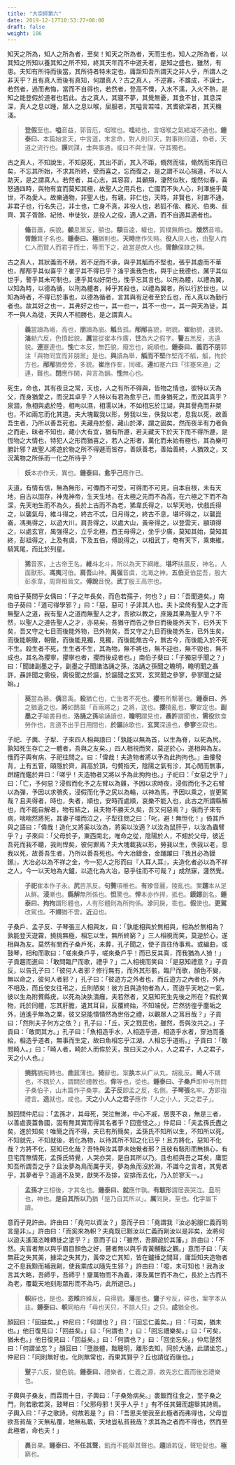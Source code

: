 ```yaml
---
title: "大宗師第六"
date: 2019-12-17T10:53:27+08:00
draft: false
weight: 106
---
```




知天之所為，知人之所為者，至矣！知天之所為者，天而生也，知人之所為者，以其知之所知以養其知之所不知，終其天年而不中道夭者，是知之盛也，雖然，有患。夫知有所待而後當，其所待者特未定也，庸詎知吾所謂天之非人乎，所謂人之非天乎？且有真人而後有真知，何謂真人？古之真人，不逆寡，不雄成，不謨士，若然者，過而弗悔，當而不自得也，若然者，登高不慄，入水不濡，入火不熱，是知之能登假於道者也若此。古之真人，其寢不夢，其覺無憂，其食不甘，其息深深，真人之息以踵，眾人之息以喉，屈服者，其嗌言若哇，其耆欲深者，其天機淺。

> **登假**至也。**嗌**音益，郭音厄，咽喉也。**哇**結也，言咽喉之氣結凝不通也。<strong class="text-success">鍾泰曰、</strong>本篇始言天，中言道，末言命，對人則曰天，對事則曰道，命者，天道之流行也。**謨**同謀，**士**與事通，或曰不與士謀，守其獨也。



古之真人，不知說生，不知惡死，其出不訢，其入不距，翛然而往，翛然而來而已矣，不忘其所始，不求其所終，受而喜之，忘而復之，是之謂不以心捐道，不以人助天，是之謂真人。若然者，其心志，其容寂，其顙頯，淒然似秋，煖然似春，喜怒通四時，與物有宜而莫知其極，故聖人之用兵也，亡國而不失人心，利澤施乎萬世，不為愛人。故樂通物，非聖人也，有親，非仁也，天時，非賢也，利害不通，非君子也，行名失己，非士也，亡身不真，非役人也，若狐不偕、務光、伯夷、叔齊、箕子胥餘、紀他、申徒狄，是役人之役，適人之適，而不自適其適者也。

> **翛**音蕭，疾貌。**顙**息黨反，頟也。**頯**音逵，權也，質樸無飾也。**煖然**音喧。**胥餘**箕子名也。<strong class="text-success">鍾泰曰、</strong>**極**猶則也。**天時**應作失時。**役人**庶人也，由聖人而仁人而賢人而君子而士，等而下之，故當是庶人也。**胥餘**僕隷之稱。



古之真人，其狀義而不朋，若不足而不承，與乎其觚而不堅也，張乎其虛而不華也，邴邴乎其似喜乎？崔乎其不得已乎？滀乎進我色也，與乎止我德也，厲乎其似世乎，謷乎其未可制也，連乎其似好閉也，悗乎忘其言也。以刑為體，以禮為翼，以知為時，以德為循，以刑為體者，綽乎其殺也，以禮為翼者，所以行於世也，以知為時者，不得已於事也，以德為循者，言其與有足者至於丘也，而人真以為勤行者也。故其好之也一，其弗好之也一，其一也一，其不一也一，其一與天為徒，其不一與人為徒，天與人不相勝也，是之謂真人。

> **義**當讀為峨，高也，**朋**讀為崩。**觚**音孤。**邴邴**喜貌，明貌。**崔**動貌，速貌。**滀**勑六反，色憤起貌。**厲**當從崔本作廣，**世**為大之假字。**謷**五羔反，志遠貌。**連**蹇連也。**悗**亡本反，無匹貌，廢忘也，婉順也。<strong class="text-success">鍾泰曰、</strong>**義而不朋**郭注「與物同宜而非朋黨」是也。**與**讀為舉，**觚而不堅**作堅而不觚，觚，拘於方也。**邴邴**猶旁旁，多貌。**崔**應作隺，同確。**連**如蹇六四「往蹇來連」之連，難也。**閉**應作閑，與言為韻。**悗**無心也。



死生，命也，其有夜旦之常，天也，人之有所不得與，皆物之情也，彼特以天為父，而身猶愛之，而況其卓乎？人特以有君為愈乎己，而身猶死之，而況其真乎？泉涸，魚相與處於陸，相呴以濕，相濡以沫，不如相忘於江湖，與其譽堯而非桀也，不如兩忘而化其道。夫大塊載我以形，勞我以生，佚我以老，息我以死，故善吾生者，乃所以善吾死也。夫藏舟於壑，藏山於澤，謂之固矣，然而夜半有力者負之而走，昧者不知也，藏小大有宜，猶有所遯，若夫藏天下於天下而不得所遯，是恆物之大情也，特犯人之形而猶喜之，若人之形者，萬化而未始有極也，其為樂可勝計邪？故聖人將遊於物之所不得遯而皆存，善妖善老，善始善終，人猶效之，又況萬物之所係而一化之所待乎？

> **妖**本亦作夭，異也。<strong class="text-success">鍾泰曰、</strong>**愈乎己**應作已。



夫道，有情有信，無為無形，可傳而不可受，可得而不可見，自本自根，未有天地，自古以固存，神鬼神帝，生天生地，在太極之先而不為高，在六極之下而不為深，先天地生而不為久，長於上古而不為老，狶韋氏得之，以挈天地，伏戲氏得之，以襲氣母，維斗得之，終古不忒，日月得之，終古不息，堪坏得之，以襲崑崙，馮夷得之，以遊大川，肩吾得之，以處大山，黃帝得之，以登雲天，顓頊得之，以處玄官，禺强得之，立乎北極，西王母得之，坐乎少廣，莫知其始，莫知其終，彭祖得之，上及有虞，下及五伯，傅說得之，以相武丁，奄有天下，乘東維，騎箕尾，而比於列星。

> **狶**音豕，上古帝王名。**維斗**北斗，所以為天下綱維。**堪坏**扶眉反，神名，人面獸形。**馮夷**河伯。**肩吾**山神。**禺强**音虞，北海之神。**五伯**夏伯昆吾，殷大彭豕韋，周齊桓晉文。**傅說**音悅。**武丁**殷王高宗也。



南伯子葵問乎女偊曰：「<span class="text-muted">子之年長矣，而色若孺子，何也？</span>」曰：「<span class="text-muted">吾聞道矣。</span>」南伯子葵曰：「<span class="text-muted">道可得學邪？</span>」曰：「<span class="text-muted">惡，惡可！子非其人也。夫卜梁倚有聖人之才而無聖人之道，我有聖人之道而無聖人之才，吾欲以教之，庶幾其果為聖人乎？不然，以聖人之道告聖人之才，亦易矣，吾猶守而告之參日而後能外天下，已外天下矣，吾又守之七日而後能外物，已外物矣，吾又守之九日而後能外生，已外生矣，而後能朝徹，朝徹，而後能見獨，見獨，而後能無古今，無古今，而後能入於不死不生。殺生者不死，生生者不生，其為物，無不將也，無不迎也，無不毀也，無不成也，其名為攖寧，攖寧也者，攖而後成者也。</span>」南伯子葵曰：「<span class="text-muted">子獨惡乎聞之？</span>」曰：「<span class="text-muted">聞諸副墨之子，副墨之子聞諸洛誦之孫，洛誦之孫聞之瞻明，瞻明聞之聶許，聶許聞之需役，需役聞之於謳，於謳聞之玄冥，玄冥聞之參寥，參寥聞之疑始。</span>」

> **葵**當為綦。**偊**音禹。**殺**猶亡也，亡生者不死也。**攖**有所繫著也。<strong class="text-success">鍾泰曰、</strong>**外**之猶遺之也。**將**如鵲巢「百兩將之」之將，送也。**攖**撓亂也，**寧**安定也。**副墨之子**喻書冊也，**洛誦之孫**喻誦讀也，**瞻明**謂見也，**聶許**謂聞也，**需役**飲食勞作也，言道不出乎日用間也，**於謳**詠歌也，**玄冥**深遠也，**參寥**空寂也。



子祀、子輿、子犁、子來四人相與語曰：「<span class="text-muted">孰能以無為首，以生為脊，以死為尻，孰知死生存亡之一體者，吾與之友矣。</span>」四人相視而笑，莫逆於心，遂相與為友。俄而子輿有病，子祀往問之。曰：「<span class="text-muted">偉哉！夫造物者將以予為此拘拘也。</span>」曲僂發背，上有五管，頤隱於齊，肩高於頂，句贅指天，陰陽之氣有沴，其心閒而無事，跰躚而鑑於井曰：「<span class="text-muted">嗟乎！夫造物者又將以予為此拘拘也。</span>」子祀曰：「<span class="text-muted">女惡之乎？</span>」曰：「<span class="text-muted">亡，予何惡？浸假而化予之左臂以為雞，予因以求時夜，浸假而化予之右臂以為彈，予因以求鴞炙，浸假而化予之尻以為輪，以神為馬，予因以乘之，豈更駕哉？且夫得者，時也，失者，順也，安時而處順，哀樂不能入也，此古之所謂縣解也，而不能自解者，物有結之，且夫物不勝天久矣，吾又何惡焉？</span>」俄而子來有病，喘喘然將死，其妻子環而泣之，子犁往問之曰：「<span class="text-muted">叱，避！無怛化！</span>」倚其戶與之語曰：「<span class="text-muted">偉哉！造化又將奚以汝為，將奚以汝適？以汝為鼠肝乎，以汝為蟲臂乎？</span>」子來曰：「<span class="text-muted">父母於子，東西南北，唯命之從，陰陽於人，不翅於父母，彼近吾死而我不聽，我則悍矣，彼何罪焉？夫大塊載我以形，勞我以生，佚我以老，息我以死，故善吾生者，乃所以善吾死也。今大冶鑄金，金踊躍曰『我且必為鏌鋣』，大冶必以為不祥之金，今一犯人之形而曰『人耳人耳』，夫造化者必以為不祥之人，今一以天地為大鑪，以造化為大冶，惡乎往而不可哉？</span>」成然寐，蘧然覺。

> **子祀**崔本作子永。**尻**苦羔反。**句贅**項椎也。**有沴**音麗，陵亂也。案**躚**本从足从鮮。**浸**漸也。**縣解**無所係也。**怛**驚也。**悍**本亦作捍，抵也。**鏌鋣**劍名。<strong class="text-success">鍾泰曰、</strong>**拘拘**謂形體也，人有形體則為所拘係。**沴**同戾，乖也。**假**使也。**更駕**改駕也。**不翅**猶不啻。**近**迫也。



子桑戶、孟子反、子琴張三人相與友，曰：「<span class="text-muted">孰能相與於無相與，相為於無相為？孰能登天遊霧，撓挑無極，相忘以生，無所終窮？</span>」三人相視而笑，莫逆於心，遂相與為友。莫然有閒而子桑戶死，未葬，孔子聞之，使子貢往侍事焉。或編曲，或鼓琴，相和而歌曰：「<span class="text-muted">嗟來桑戶乎，嗟來桑戶乎！而已反其真，而我猶為人猗！</span>」子貢趨而進曰：「<span class="text-muted">敢問臨尸而歌，禮乎？</span>」二人相視而笑曰：「<span class="text-muted">是惡知禮意？</span>」子貢反，以告孔子曰：「<span class="text-muted">彼何人者邪？修行無有，而外其形骸，臨尸而歌，顏色不變，無以命之，彼何人者邪？</span>」孔子曰：「<span class="text-muted">彼遊方之外者也，而丘遊方之內者也，外內不相及，而丘使女往弔之，丘則陋矣！彼方且與造物者為人，而遊乎天地之一氣，彼以生為附贅縣疣，以死為決肒潰癰，夫若然者，又惡知死生先後之所在？假於異物，託於同體，忘其肝膽，遺其耳目，反覆終始，不知端倪，芒然彷徨乎塵垢之外，逍遙乎無為之業，彼又惡能憒憒然為世俗之禮，以觀眾人之耳目哉？</span>」子貢曰：「<span class="text-muted">然則夫子何方之依？</span>」孔子曰：「<span class="text-muted">丘，天之戮民也，雖然，吾與汝共之。</span>」子貢曰：「<span class="text-muted">敢問其方。</span>」孔子曰：「<span class="text-muted">魚相造乎水，人相造乎道，相造乎水者，穿池而養給，相造乎道者，無事而生定，故曰魚相忘乎江湖，人相忘乎道術。</span>」子貢曰：「<span class="text-muted">敢問畸人。</span>」曰：「<span class="text-muted">畸人者，畸於人而侔於天，故曰天之小人，人之君子，人之君子，天之小人也。</span>」

> **撓挑**猶宛轉也。**曲**蠶薄也。**猗**辭也。案**肒**本从疒从丸，胡亂反。**畸人**不耦也，不耦於人，謂闕於禮教也。**侔**等也，從也。<strong class="text-success">鍾泰曰、</strong>**子桑戶**即仲弓所問子桑伯子，山木篇作子桑雽。**孟子反**即孟之反，名側。**子琴張**名牢。**方**即指禮言。**造**就也，成也。**天之小人人之君子**應作「人之小人，天之君子」。



顏回問仲尼曰：「<span class="text-muted">孟孫才，其母死，哭泣無涕，中心不戚，居喪不哀，無是三者，以善處喪蓋魯國，固有無其實而得其名者乎？回壹怪之。</span>」仲尼曰：「<span class="text-muted">夫孟孫氏盡之矣，進於知矣！唯簡之而不得，夫已有所簡矣，孟孫氏不知所以生，不知所以死，不知就先，不知就後，若化為物，以待其所不知之化已乎！且方將化，惡知不化哉？方將不化，惡知已化哉？吾特與汝其夢未始覺者邪？且彼有駭形而無損心，有旦宅而無情死，孟孫氏特覺，人哭亦哭，是自其所以乃。且也相與吾之耳矣，庸詎知吾所謂吾之乎？且汝夢為鳥而厲乎天，夢為魚而沒於淵，不識今之言者，其覺者乎，其夢者乎？造適不及笑，獻笑不及排，安排而去化，乃入於寥天一。</span>」

> **孟孫才**三桓後，才其名也。<strong class="text-success">鍾泰曰、</strong>**就**應作孰。**有駭形**謂居喪哭泣。**旦**明也，神也。**是自其所以乃**猶「是乃自其所以」。**厲**同戾，至也。**化**字屬下讀。



意而子見許由。許由曰：「<span class="text-muted">堯何以資汝？</span>」意而子曰：「<span class="text-muted">堯謂我『汝必躬服仁義而明言是非』。</span>」許由曰：「<span class="text-muted">而奚來為軹？夫堯既已黥汝以仁義而劓汝以是非矣，汝將何以遊夫遙蕩恣睢轉徙之塗乎？</span>」意而子曰：「<span class="text-muted">雖然，吾願遊於其藩。</span>」許由曰：「<span class="text-muted">不然。夫盲者無以與乎眉目顏色之好，瞽者無以與乎青黃黼黻之觀。</span>」意而子曰：「<span class="text-muted">夫無莊之失其美，據梁之失其力，黃帝之亡其知，皆在鑪捶之間耳，庸詎知夫造物者之不息我黥而補我劓，使我乘成以隨先生邪？</span>」許由曰：「<span class="text-muted">噫，未可知也！我為汝言其大略，吾師乎，吾師乎！齏萬物而不為義，澤及萬世而不為仁，長於上古而不為老，覆載天地刻彫眾形而不為巧，此所遊已。</span>」

> **軹**辭也，是也。**恣睢**許維反，自得貌。**藩**崖也。**齏**子兮反，碎也，案字本从韭。<strong class="text-success">鍾泰曰、</strong>**軹**同柏舟「母也天只，不諒人只」之只。**成**猶全也。



顏回曰：「<span class="text-muted">回益矣。</span>」仲尼曰：「<span class="text-muted">何謂也？</span>」曰：「<span class="text-muted">回忘仁義矣。</span>」曰：「<span class="text-muted">可矣，猶未也。</span>」他日復見曰：「<span class="text-muted">回益矣。</span>」曰：「<span class="text-muted">何謂也？</span>」曰：「<span class="text-muted">回忘禮樂矣。</span>」曰：「<span class="text-muted">可矣，猶未也。</span>」他日復見曰：「<span class="text-muted">回益矣。</span>」曰：「<span class="text-muted">何謂也？</span>」曰：「<span class="text-muted">回坐忘矣。</span>」仲尼蹵然曰：「<span class="text-muted">何謂坐忘？</span>」顏回曰：「<span class="text-muted">墮肢體，黜聰明，離形去知，同於大通，此謂坐忘。</span>」仲尼曰：「<span class="text-muted">同則無好也，化則無常也，而果其賢乎？丘也請從而後也。</span>」

> **蹵**子六反，變色貌。<strong class="text-success">鍾泰曰、</strong>禮樂者，仁義之源，故先忘仁義而後忘禮樂也。



子輿與子桑友，而霖雨十日，子輿曰：「<span class="text-muted">子桑殆病矣。</span>」裹飯而往食之，至子桑之門，則若歌若哭，鼓琴曰：「<span class="text-muted">父邪母邪！天乎人乎！</span>」有不任其聲而趨舉其詩焉。子輿入曰：「<span class="text-muted">子之歌詩，何故若是？</span>」曰：「<span class="text-muted">吾思夫使我至此極者而弗得也，父母豈欲吾貧哉？天無私覆，地無私載，天地豈私貧我哉？求其為之者而不得也，然而至此極者，命也夫！</span>」

> **裹**音果。<strong class="text-success">鍾泰曰、</strong>**不任其聲**，飢而不能舉其聲也。**趨**讀若促，聲短促也。**極**窮也。